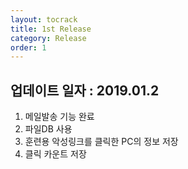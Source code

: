 ```yaml
---
layout: tocrack
title: 1st Release
category: Release
order: 1
---
```


## 업데이트 일자 : 2019.01.2
  1. 메일발송 기능 완료
  2. 파일DB 사용
  3. 훈련용 악성링크를 클릭한 PC의 정보 저장
  4. 클릭 카운트 저장
  